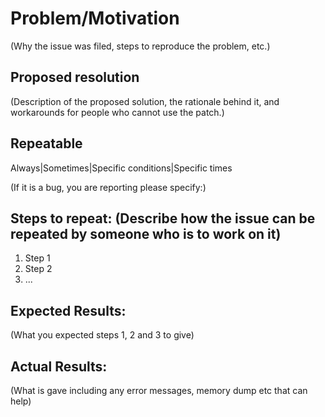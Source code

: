 # Problem/Motivation
(Why the issue was filed, steps to reproduce the problem, etc.)

## Proposed resolution
(Description of the proposed solution, the rationale behind it, and workarounds for people who cannot use the patch.)

## Repeatable
Always|Sometimes|Specific conditions|Specific times

(If it is a bug, you are reporting please specify:)

## Steps to repeat: (Describe how the issue can be repeated by someone who is to work on it)
1. Step 1
2. Step 2
3. ...

## Expected Results:
(What you expected steps 1, 2 and 3 to give)

## Actual Results:
(What is gave including any error messages, memory dump etc that can help)
